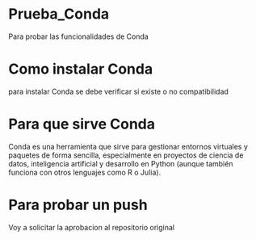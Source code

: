 # Prueba_Conda
Para probar las funcionalidades de Conda

# Como instalar Conda
para instalar Conda se debe verificar si existe o no compatibilidad

# Para que sirve Conda
Conda es una herramienta que sirve para gestionar entornos virtuales y paquetes de forma sencilla, especialmente en proyectos de ciencia de datos, inteligencia artificial y desarrollo en Python (aunque también funciona con otros lenguajes como R o Julia).

# Para probar un push
Voy a solicitar la aprobacion al repositorio original